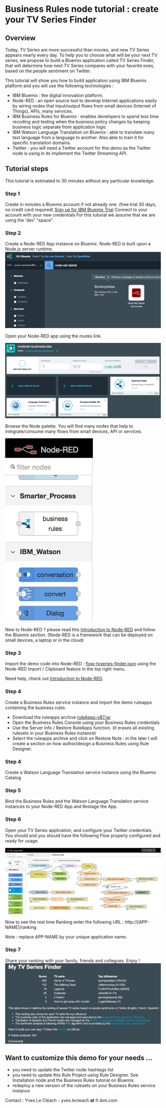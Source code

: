 # Business Rules node tutorial : create your TV Series Finder

## Overview
Today, TV Series are more successful than movies, and new TV Series appears nearly every day. To help you to choose what will be your next TV series, we propose to build a Bluemix application called TV Series Finder, that will determine how next TV Series compares with your favorite ones, based on the people sentiment on Twitter.

This tutorial will show you how to build application using IBM Bluemix platform and you will use the following technologies :
- IBM Bluemix : the digital innovation platform.
- Node-RED : an open source tool to develop Internet applications easily by wiring nodes that input/output flows from small devices (Internet of Things), APIs, many services.
- IBM Business Rules for Bluemix : enables developers to spend less time recoding and testing when the business policy changes by keeping business logic separate from application logic
- IBM Watson Language Translation on Bluemix : able to translate many text language from a language to another. Also able to train it for specific translation domains.
- Twitter : you will need a Twitter account for this demo as the Twitter node is using in its implement the Twitter Streaming API.

## Tutorial steps
This tutorial is estimated to 30 minutes without any particular knowledge.

### Step 1
Create in minutes a Bluemix account if not already one. (free trial 30 days, no credit card required) [Sign up for IBM Bluemix Trial](https://console.ng.bluemix.net/registration/)
Connect to your account with your new credentials 
For this tutorial we assume that we are using the 'dev' "space".

### Step 2
Create a Node-RED App instance on Bluemix. Node-RED is built upon a Node.js server runtime.
![Create a Node-RED app on Bluemix](images/create-instance.png)

Open your Node-RED app using the routes link.

![open-instance-nodered](images/open-instance-nodered.png)

Browse the Node palette. You will find many nodes that help to integrate/consume many flows from small devices, API or services.

![palette.png](images/palette.png)

New to Node-RED ? please read this [Introduction to Node-RED](https://github.com/watson-developer-cloud/node-red-labs/blob/master/introduction_to_node_red/README.md) and follow the Bluemix section. (Node-RED is a framework that can be deployed on small devices, a laptop or in the cloud)

### Step 3
Import the demo code into Node-RED : [flow-tvseries-finder.json](flow-tvseries-finder.json) using the Node-RED Import / Clipboard feature in the top right menu.

Need help, check out [Introduction to Node-RED](https://github.com/watson-developer-cloud/node-red-labs/blob/master/introduction_to_node_red/README.md)

### Step 4
Create a Business Rules service instance and import the demo ruleapps containing the business rules.
- Download the ruleapps archive [ruleApps-v87.jar](ruleApps-v87.jar)
- Open the Business Rules Console using your Business Rules credentials
- Use the Server Info / Restore RuleApps function. (it erases all existing rulesets in your Business Rules instance)
- Select the ruleapps archive and click on Restore
Note : in the later I will create a section on how author/design a Business Rules using Rule Designer.

### Step 4 
Create a Watson Language Translation service instance using the Bluemix Catalog

### Step 5
Bind the Business Rules and the Watson Language Translation service instances to your Node-RED App and Restage the App.

### Step 6
Open your TV Series application, and configure your Twitter credentials.
You should and you should have the following Flow properly configured and ready for usage.

![Final Overview](images/final-overview.png)

Now to see the real time Ranking enter the following URL : http://[APP-NAME]/ranking 

Note : replace APP-NAME by your unique application name.

### Step 7
Share your ranking with your family, friends and collegues. Enjoy !
![Ranking](images/ranking.png)

## Want to customize this demo for your needs ...
- you need to update the Twitter node hashtags list
- you need to update this Rule Project using Rule Designer. See Installation node and the Business Rules tutorial on Bluemix.
- redeploy a new version of the rulesets on your Business Rules service instance

Contact : Yves Le Cléach - yves.lecleach __at__ fr.ibm.com
